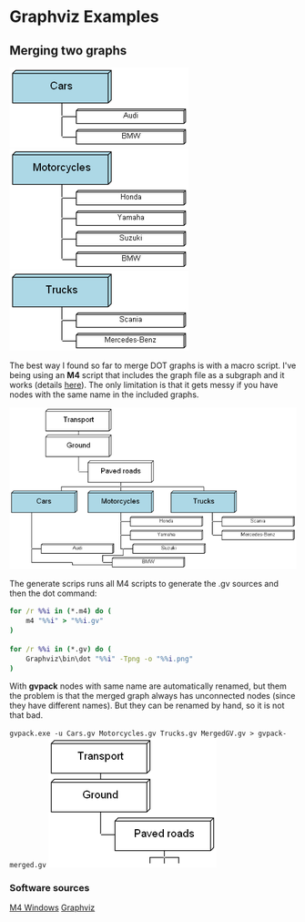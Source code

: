 # Graphviz Examples

## Merging two graphs

![Cars](https://raw.githubusercontent.com/fgrando/graphviz/main/Cars.gv.png)
![Motorcycles](https://raw.githubusercontent.com/fgrando/graphviz/main/Motorcycles.gv.png)
![Trucks](https://raw.githubusercontent.com/fgrando/graphviz/main/Trucks.gv.png)



The best way I found so far to merge DOT graphs is with a macro script. I've being using an **M4** script that includes the graph file as a subgraph and it works (details [here](https://stackoverflow.com/questions/53202550/merging-graphs-in-graphviz)). The only limitation is that it gets messy if you have nodes with the same name  in the included graphs.

![Merged](https://raw.githubusercontent.com/fgrando/graphviz/main/Merged.m4.gv.png)

The generate scrips runs all M4 scripts to generate the .gv sources and then the dot command:
``` bat
for /r %%i in (*.m4) do (
	m4 "%%i" > "%%i.gv"
)

for /r %%i in (*.gv) do (
	Graphviz\bin\dot "%%i" -Tpng -o "%%i.png"
)
```

With **gvpack** nodes with same name are automatically renamed, but them the problem is that the merged graph always has unconnected nodes (since they have different names). But they can be renamed by hand, so it is not that bad.

`gvpack.exe -u Cars.gv Motorcycles.gv Trucks.gv MergedGV.gv > gvpack-merged.gv`
![MergedGV](https://raw.githubusercontent.com/fgrando/graphviz/main/MergedGV.gv.png)


### Software sources
[M4 Windows](http://gnuwin32.sourceforge.net/packages/m4.htm)
[Graphviz](https://www2.graphviz.org/Packages/stable/windows/10/msbuild/Release/Win32/)
